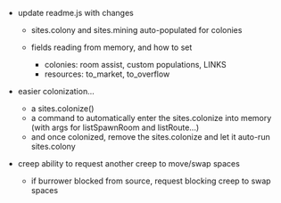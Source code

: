 - update readme.js with changes
	- sites.colony and sites.mining auto-populated for colonies
	
	- fields reading from memory, and how to set 
		- colonies: room assist, custom populations, LINKS
		- resources: to_market, to_overflow


- easier colonization...
	- a sites.colonize()
	- a command to automatically enter the sites.colonize into memory (with args for listSpawnRoom and listRoute...)
	- and once colonized, remove the sites.colonize and let it auto-run sites.colony

- creep ability to request another creep to move/swap spaces
	- if burrower blocked from source, request blocking creep to swap spaces